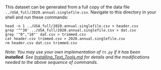This dataset can be generated from a full copy of the data file `../USA_full/2020.annual.singlefile.csv`.  Navigate to this directory in your shell and run these commands:

    head -n 1 ../USA_full/2020.annual.singlefile.csv > header.csv
    grep '^"38' ../USA_full/2020.annual.singlefile.csv > dat.csv
    grep '"0","10"' dat.csv > trimmed.csv
    cat header.csv trimmed.csv > 2020.annual.singlefile.csv
    rm header.csv dat.csv trimmed.csv

*Note: You may use your own implementation of `tt.py` if it has been **installed**. See [Installing_Text_Tools.md](../instructions/Installing_Text_Tools.md) for details and the modifications needed to the above sequence of commands.*
